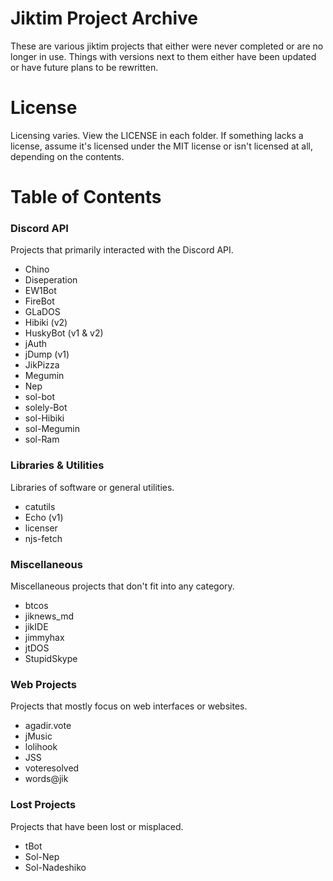 # Jiktim Project Archive

These are various jiktim projects that either were never completed or are no longer in use. Things with versions next to them either have been updated or have future plans to be rewritten.

# License

Licensing varies. View the LICENSE in each folder. If something lacks a license, assume it's licensed under the MIT license or isn't licensed at all, depending on the contents.

# Table of Contents

### Discord API

Projects that primarily interacted with the Discord API.

- Chino
- Diseperation
- EW1Bot
- FireBot
- GLaDOS
- Hibiki (v2)
- HuskyBot (v1 & v2)
- jAuth
- jDump (v1)
- JikPizza
- Megumin
- Nep
- sol-bot
- solely-Bot
- sol-Hibiki
- sol-Megumin
- sol-Ram

### Libraries & Utilities

Libraries of software or general utilities.

- catutils
- Echo (v1)
- licenser
- njs-fetch

### Miscellaneous

Miscellaneous projects that don't fit into any category.

- btcos
- jiknews_md
- jikIDE
- jimmyhax
- jtDOS
- StupidSkype

### Web Projects

Projects that mostly focus on web interfaces or websites.

- agadir.vote
- jMusic
- lolihook
- JSS
- voteresolved
- words@jik

### Lost Projects

Projects that have been lost or misplaced.

- tBot
- Sol-Nep
- Sol-Nadeshiko
